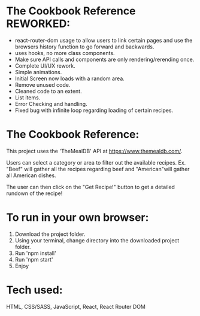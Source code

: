 # The Cookbook Reference REWORKED:

* react-router-dom usage to allow users to link certain pages and use the browsers history function to go forward and backwards.
* uses hooks, no more class components.
* Make sure API calls and components are only rendering/rerending once.
* Complete UI/UX rework.
* Simple animations.
* Initial Screen now loads with a random area. 
* Remove unused code.
* Cleaned code to an extent.
* List items.
* Error Checking and handling.
* Fixed bug with infinite loop regarding loading of certain recipes.

# The Cookbook Reference:

This project uses the 'TheMealDB' API at https://www.themealdb.com/.

Users can select a category or area to filter out the available recipes.
Ex. "Beef" will gather all the recipes regarding beef and "American"will gather all American dishes.

The user can then click on the "Get Recipe!" button to get a detailed rundown of the recipe!

# To run in your own browser:
  1. Download the project folder.
  2. Using your terminal, change directory into the downloaded project folder.
  3. Run 'npm install'
  4. Run 'npm start'
  5. Enjoy
  
# Tech used:
HTML, CSS/SASS, JavaScript, React, React Router DOM
